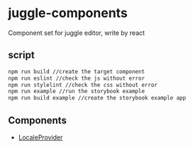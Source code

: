 # juggle-components
Component set for juggle editor, write by react

## script
```BASH
npm run build //create the target component
npm run eslint //check the js without error
npm run stylelint //check the css without error
npm run example //run the storybook example
npm run build example //create the storybook example app
```
## Components

* [LocaleProvider](https://github.com/FaureWu/juggle-components/tree/master/docs/localeProvider.md)

